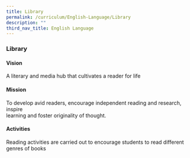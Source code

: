 ```yaml
---
title: Library
permalink: /curriculum/English-Language/Library
description: ""
third_nav_title: English Language
---
```

### Library

#### Vision  

A literary and media hub that cultivates a reader for life


#### Mission  


To develop avid readers, encourage independent reading and research, inspire  
learning and foster originality of thought.

#### Activities

Reading activities are carried out to encourage students to read different genres of books